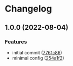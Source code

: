 # Changelog

## 1.0.0 (2022-08-04)


### Features

* initial commit ([7761c86](https://github.com/JonDotsoy/demo-release-please-2/commit/7761c86773bbaeff132138d5ce881eb0ca440324))
* minimal config ([254a1f2](https://github.com/JonDotsoy/demo-release-please-2/commit/254a1f2929a7eec1c16a3b5d0ad5218334096aad))
